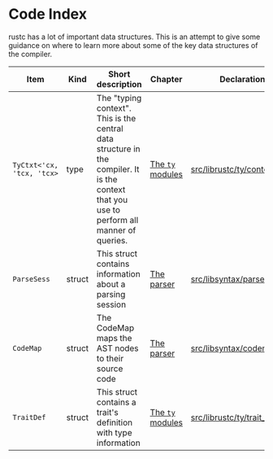# Code Index

rustc has a lot of important data structures. This is an attempt to give some
guidance on where to learn more about some of the key data structures of the
compiler.

Item            |  Kind    | Short description           | Chapter            | Declaration
----------------|----------|-----------------------------|--------------------|-------------------
`TyCtxt<'cx, 'tcx, 'tcx>` | type | The "typing context". This is the central data structure in the compiler. It is the context that you use to perform all manner of queries. | [The `ty` modules](ty.html) | [src/librustc/ty/context.rs](https://github.com/rust-lang/rust/blob/master/src/librustc/ty/context.rs)
`ParseSess` | struct | This struct contains information about a parsing session | [The parser](the-parser.html) | [src/libsyntax/parse/mod.rs](https://github.com/rust-lang/rust/blob/master/src/libsyntax/parse/mod.rs)
`CodeMap` | struct | The CodeMap maps the AST nodes to their source code | [The parser](the-parser.html) | [src/libsyntax/codemap.rs](https://github.com/rust-lang/rust/blob/master/src/libsyntax/codemap.rs)
`TraitDef` | struct | This struct contains a trait's definition with type information | [The `ty` modules](ty.html) |  [src/librustc/ty/trait_def.rs](https://github.com/rust-lang/rust/blob/master/src/librustc/ty/trait_def.rs)

